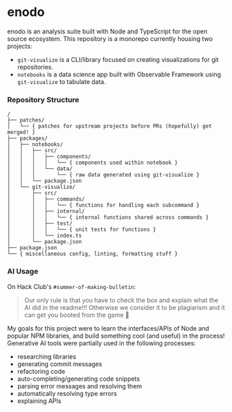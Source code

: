 # enodo

enodo is an analysis suite built with Node and TypeScript for the open source ecosystem. This repository is a monorepo currently housing two projects:

- `git-visualize` is a CLI/library focused on creating visualizations for git repositories.
- `notebooks` is a data science app built with Observable Framework using `git-visualize` to tabulate data.

### Repository Structure

```text
/
├── patches/
│   └── { patches for upstream projects before PRs (hopefully) get merged! }
├── packages/
│   ├── notebooks/
│   │   ├── src/
│   │   │   ├── components/
│   │   │   │   └── { components used within notebook }
│   │   │   └── data/
│   │   │       └── { raw data generated using git-visualize }
│   │   └── package.json
│   └── git-visualize/
│       ├── src/
│       │   ├── commands/
│       │   │   └── { functions for handling each subcommand }
│       │   ├── internal/
│       │   │   └── { internal functions shared across commands }
│       │   ├── test/
│       │   │   └── { unit tests for functions }
│       │   └── index.ts
│       └── package.json
├── package.json
└── { miscellaneous config, linting, formatting stuff }
```

### AI Usage

On Hack Club's `#summer-of-making-bulletin`:

> Our only rule is that you have to check the box and explain what the AI did in the readme!!! Otherwise we consider it to be plagiarism and it can get you booted from the game 🤡

My goals for this project were to learn the interfaces/APIs of Node and popular NPM libraries, and build something cool (and useful) in the process! Generative AI tools were partially used in the following processes:

- researching libraries
- generating commit messages
- refactoring code
- auto-completing/generating code snippets
- parsing error messages and resolving them
- automatically resolving type errors
- explaining APIs
